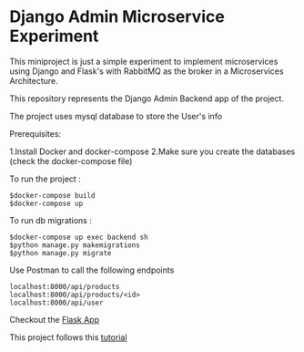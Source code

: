 # Django Admin Microservice Experiment

This miniproject is just a simple experiment to implement microservices using Django and Flask's with RabbitMQ as the broker in a Microservices Architecture.

This repository represents the Django Admin Backend app of the project.

The project uses mysql database to store the User's info

Prerequisites: 

1.Install Docker and docker-compose
2.Make sure you create the databases (check the docker-compose file)

To run the project :

    $docker-compose build
    $docker-compose up
 
To run db migrations :

    $docker-compose up exec backend sh 
    $python manage.py makemigrations
    $python manage.py migrate

Use Postman to call the following endpoints
    
    localhost:8000/api/products
    localhost:8000/api/products/<id>
    localhost:8000/api/user
    
Checkout the [Flask App](https://github.com/alza3im/flask-microservice-experiment)

This project follows this [tutorial](https://www.youtube.com/watch?v=0iB5IPoTDts)
